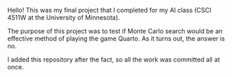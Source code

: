 Hello! This was my final project that I completed for my AI class (CSCI 4511W at the University of Minnesota).

The purpose of this project was to test if Monte Carlo search would be an effective method of playing the game Quarto. As it turns out, the answer is no. 

I added this repository after the fact, so all the work was committed all at once.

